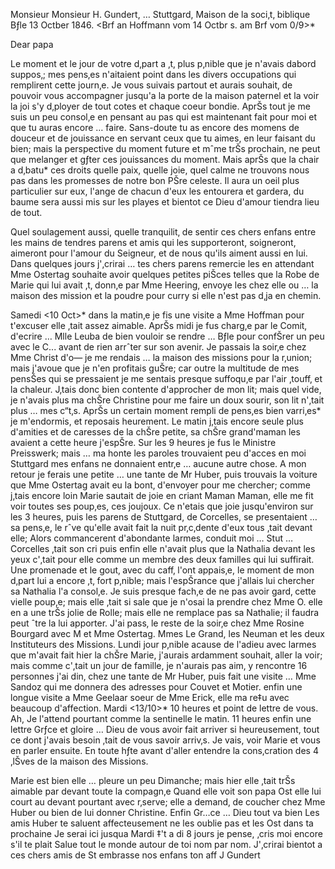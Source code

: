 Monsieur Monsieur H. Gundert, … Stuttgard, Maison de la soci‚t‚ biblique 
 Bƒle 13 Octber 1846.
 <Brf an Hoffmann vom 14 Octbr
 s. am Brf vom 0/9>*

Dear papa

Le moment et le jour de votre d‚part a ‚t‚ plus p‚nible que je n'avais dabord suppos‚; mes pens‚es n'aitaient point dans les divers occupations qui remplirent cette journ‚e. Je vous suivais partout et aurais souhait‚ de pouvoir vous accompagner jusqu'a la porte de la maison paternel et la voir la joi s'y d‚ployer de tout cotes et chaque coeur bondie. AprŠs tout je me suis un peu consol‚e en pensant au pas qui est maintenant fait pour moi et que tu auras encore … faire. Sans-doute tu as encore des momens de douceur et de jouissance en servant ceux que tu aimes, en leur faisant du bien; mais la perspective du moment future et mˆme trŠs prochain, ne peut que melanger et gƒter ces jouissances du moment. Mais aprŠs que la chair a d‚batu* ces droits quelle paix, quelle joie, quel calme ne trouvons nous pas dans les promesses de notre bon PŠre celeste. Il aura un oeil plus particulier sur eux, l'ange de chacun d'eux les entourera et gardera, du baume sera aussi mis sur les playes et bientot ce Dieu d'amour tiendra lieu de tout.

Quel soulagement aussi, quelle tranquilit‚ de sentir ces chers enfans entre les mains de tendres parens et amis qui les supporteront, soigneront, aimeront pour l'amour du Seigneur, et de nous qu'ils aiment aussi en lui. 
Dans quelques jours j'‚crirai … tes chers parens remercie les en attendant Mme Ostertag souhaite avoir quelques petites piŠces telles que la Robe de Marie qui lui avait ‚t‚ donn‚e par Mme Heering, envoye les chez elle ou … la maison des mission et la poudre pour curry si elle n'est pas d‚ja en chemin.

Samedi <10 Oct>* dans la matin‚e je fis une visite a Mme Hoffman pour t'excuser elle ‚tait assez aimable. AprŠs midi je fus charg‚e par le Comit‚ d'ecrire … Mlle Leuba de bien vouloir se rendre … Bƒle pour confŠrer un peu avec le C... avant de rien arrˆter sur son avenir. Je passais la soir‚e chez Mme Christ d'o— je me rendais … la maison des missions pour la r‚union; mais j'avoue que je n'en profitais guŠre; car outre la multitude de mes pensŠes qui se pressaient je me sentais presque suffoqu‚e par l'air ‚touff‚ et la chaleur. J‚tais donc bien contente d'approcher de mon lit; mais quel vide, je n'avais plus ma chŠre Christine pour me faire un doux sourir, son lit n'‚tait plus … mes c“t‚s. AprŠs un certain moment rempli de pens‚es bien varri‚es* je m'endormis, et reposais heurement. Le matin j‚tais encore seule plus d'amities et de caresses de la chŠre petite, sa chŠre grand'maman les avaient a cette heure j'espŠre. Sur les 9 heures je fus le Ministre Preisswerk; mais … ma honte les paroles trouvaient peu d'acces en moi Stuttgard mes enfans ne donnaient entr‚e … aucune autre chose. A mon retour je ferais une petite … une tante de Mr Huber, puis trouvais la voiture que Mme Ostertag avait eu la bont‚ d'envoyer pour me chercher; comme j‚tais encore loin Marie sautait de joie en criant Maman Maman, elle me fit voir toutes ses poup‚es, ces joujoux. Ce n'etais que joie jusqu'environ sur les 3 heures, puis les parens de Stuttgard, de Corcelles, se presentaient … sa pens‚e, le rˆve qu'elle avait fait la nuit pr‚c‚dente d'eux tous ‚tait devant elle; Alors commancerent d'abondante larmes, conduit moi … Stut … Corcelles ‚tait son cri puis enfin elle n'avait plus que la Nathalia devant les yeux c'‚tait pour elle comme un membre des deux familles qui lui suffirait. Une promenade et le gout‚ avec du caff‚ l'ont appais‚e, le moment de mon d‚part lui a encore ‚t‚ fort p‚nible; mais l'espŠrance que j'allais lui chercher sa Nathalia l'a consol‚e. Je suis presque fach‚e de ne pas avoir gard‚ cette vielle poup‚e; mais elle ‚tait si sale que je n'osai la prendre chez Mme O. elle en a une trŠs jolie de Rolle; mais elle ne remplace pas sa Nathalie; il faudra peut ˆtre la lui apporter. J'ai pass‚ le reste de la soir‚e chez Mme Rosine Bourgard avec M et Mme Ostertag. Mmes Le Grand, les Neuman et les deux Instituteurs des Missions. Lundi jour p‚nible acause de l'adieu avec larmes que m'avait fait hier la chŠre Marie, j'aurais ardamment souhait‚ aller la voir; mais comme c'‚tait un jour de famille, je n'aurais pas aim‚ y rencontre 16 personnes j'ai din‚ chez une tante de Mr Huber, puis fait une visite … Mme Sandoz qui me donnera des adresses pour Couvet et Motier. enfin une longue visite a Mme Geelaar soeur de Mme Erick, elle ma re‡u avec beaucoup d'affection. Mardi <13/10>* 10 heures et point de lettre de vous. Ah, Je l'attend pourtant comme la sentinelle le matin. 11 heures enfin une lettre Grƒce et gloire … Dieu de vous avoir fait arriver si heureusement, tout ce dont j'avais besoin ‚tait de vous savoir arriv‚s. Je vais, voir Marie et vous en parler ensuite. En toute hƒte avant d'aller entendre la cons‚cration des 4 ‚lŠves de la maison des Missions.

Marie est bien elle … pleure un peu Dimanche; mais hier elle ‚tait trŠs aimable par devant toute la compagn‚e Quand elle voit son papa Ost elle lui court au devant pourtant avec r‚serve; elle a demand‚ de coucher chez Mme Huber ou bien de lui donner Christine. Enfin Gr…ce … Dieu tout va bien Les amis Huber te saluent affecteusement ne les oublie pas et les Ost dans ta prochaine Je serai ici jusqua Mardi ‡'t a di 8 jours je pense, ‚cris moi encore s'il te plait Salue tout le monde autour de toi nom par nom. J'‚crirai bientot a ces chers amis de St embrasse nos enfans
 ton aff J Gundert

